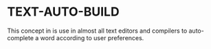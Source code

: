 # TEXT-AUTO-BUILD
This concept in is use in almost all text editors and compilers to auto-complete a word according to user preferences.
